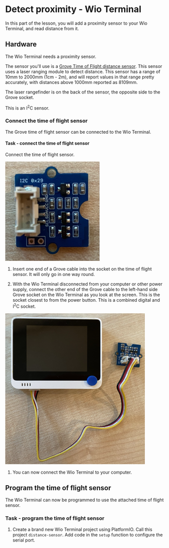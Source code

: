 # Detect proximity - Wio Terminal

In this part of the lesson, you will add a proximity sensor to your Wio Terminal, and read distance from it.

## Hardware

The Wio Terminal needs a proximity sensor.

The sensor you'll use is a [Grove Time of Flight distance sensor](https://www.seeedstudio.com/Grove-Time-of-Flight-Distance-Sensor-VL53L0X.html). This sensor uses a laser ranging module to detect distance. This sensor has a range of 10mm to 2000mm (1cm - 2m), and will report values in that range pretty accurately, with distances above 1000mm reported as 8109mm.

The laser rangefinder is on the back of the sensor, the opposite side to the Grove socket.

This is an I<sup>2</sup>C sensor.

### Connect the time of flight sensor

The Grove time of flight sensor can be connected to the Wio Terminal.

#### Task - connect the time of flight sensor

Connect the time of flight sensor.

![A grove time of flight sensor](../../../images/grove-time-of-flight-sensor.png)

1. Insert one end of a Grove cable into the socket on the time of flight sensor. It will only go in one way round.

1. With the Wio Terminal disconnected from your computer or other power supply, connect the other end of the Grove cable to the left-hand side Grove socket on the Wio Terminal as you look at the screen. This is the socket closest to from the power button. This is a combined digital and I<sup>2</sup>C socket.

![The grove time of flight sensor connected to the left hand socket](../../../images/wio-time-of-flight-sensor.png)

1. You can now connect the Wio Terminal to your computer.

## Program the time of flight sensor

The Wio Terminal can now be programmed to use the attached time of flight sensor.

### Task - program the time of flight sensor

1. Create a brand new Wio Terminal project using PlatformIO. Call this project `distance-sensor`. Add code in the `setup` function to configure the serial port.

